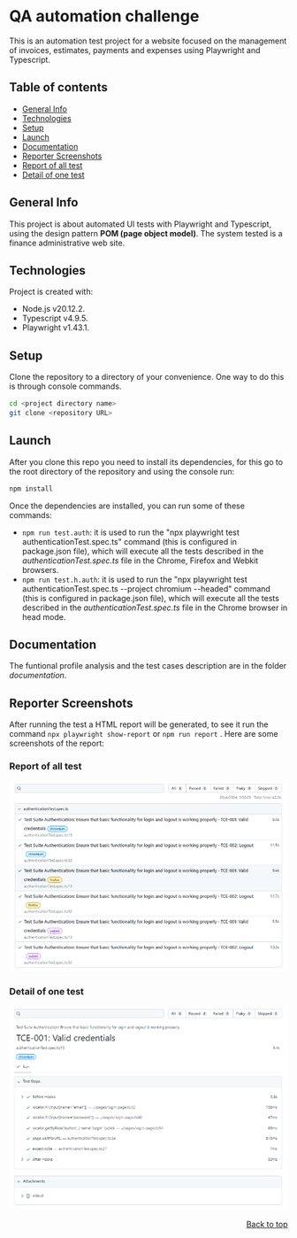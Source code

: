 <a id= "qa-automation"></a>
# QA automation challenge
This is an automation test project for a website focused on the management of invoices, estimates, payments and expenses using Playwright and Typescript.

## Table of contents
* [General Info](#general-info)
* [Technologies](#technologies)
* [Setup](#setup)
* [Launch](#launch)
* [Documentation](#documentation)
* [Reporter Screenshots](#reporter-screenshots)
* [Report of all test](#all-test-report)
* [Detail of one test](#detail-test-report)


## General Info
This project is about automated UI tests with Playwright and Typescript, using the design pattern **POM (page object model)**. The system tested is a finance administrative web site.


## Technologies
Project is created with:

- Node.js v20.12.2.
- Typescript v4.9.5.
- Playwright v1.43.1.


## Setup
Clone the repository to a directory of your convenience. One way to do this is through console commands.

```bash
cd <project directory name>
git clone <repository URL>
```

## Launch
After you clone this repo you need to install its dependencies, for this go to the root directory of the repository and using the console run:
```bash
npm install 
```

Once the dependencies are installed, you can run some of these commands:

- `npm run test.auth`: it is used to run the "npx playwright test authenticationTest.spec.ts" command (this is configured in package.json file), which will execute all the tests described in the *authenticationTest.spec.ts* file in the Chrome, Firefox and Webkit browsers.
- `npm run test.h.auth`: it is used to run the "npx playwright test authenticationTest.spec.ts --project chromium --headed" command (this is configured in package.json file), which will execute all the tests described in the *authenticationTest.spec.ts* file in the Chrome browser in head mode.

## Documentation
The funtional profile analysis and the test cases description are in the folder *documentation*.

## Reporter Screenshots
After running the test a HTML report will be generated, to see it run the command `npx playwright show-report` or `npm run report` . Here are some screenshots of the report:

<a id= "all-test-report"></a>

### Report of all test
![Report of all test](images/html-report.png)

<a id= "detail-test-report"></a>

### Detail of one test
![Detail of one test](images/html-report-test-detail.png)

<div style="text-align: right"> 
	<a href = "#qa-automation" > Back to top</a>
</div>